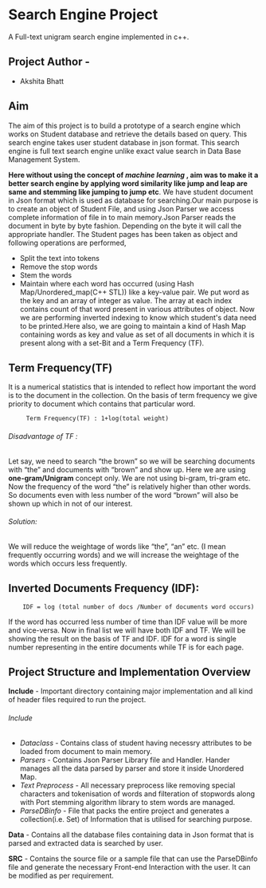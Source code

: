 # Search Engine Project
A Full-text unigram search engine implemented in c++.
## Project Author - 
- Akshita Bhatt
## Aim
The aim of this project is to build a prototype of a search engine which works on Student database and retrieve the details based on query. This search engine takes user student database in json format.
This search engine is full text search engine unlike exact value search in Data Base Management System.

**Here without using the concept of _machine learning_ , aim was to make it a better search engine by applying word similarity like jump and leap are same and stemming like jumping to jump etc**.
We have student document in Json format which is used as database for searching.Our main purpose is to create an object of Student File, and using Json Parser we access complete information of file in to main memory.Json Parser reads the document in byte by byte fashion. Depending on the byte it will call the appropriate handler.
The Student pages has been taken as object and following operations are performed,
- Split the text into tokens
- Remove the stop words
- Stem the words
- Maintain where each word has occurred (using Hash Map/Unordered_map(C++ STL)) like a key-value pair.
We put word as the key and an array of integer as value. The array at each index contains count of that word present in various attributes of object.
Now we are performing inverted indexing to know which student's data need to be printed.Here also, we are going to maintain a kind of Hash Map containing words as key and value as set of all documents in which it is present along with a set-Bit and a Term Frequency (TF).
## Term Frequency(TF)
It is a numerical statistics that is intended to reflect how important the word is to the document in the collection. 
On the basis of term frequency we give priority to document which contains that particular word.

         Term Frequency(TF) : 1+log(total weight)


###### Disadvantage of TF :
Let say, we need to search “the brown” so we will be searching documents with “the” and documents with “brown” and show up. Here we are using **one-gram/Unigram** concept only. We are not using bi-gram, tri-gram etc. Now the frequency of the word “the” is relatively higher than other words. So documents even with less number of the word “brown” will also be shown up which in not of our interest.

###### Solution:
We will reduce the weightage of words like “the”, “an” etc. (I mean frequently occurring words) and we will increase the weightage of the words which occurs less frequently.

## Inverted Documents Frequency (IDF): 

        IDF = log (total number of docs /Number of documents word occurs)

If the word has occurred less number of time than IDF value will be more and vice-versa. Now in final list we will have both IDF and TF. We will be showing the result on the basis of TF and IDF. IDF for a word is single number representing in the entire documents while TF is for each page.
## Project Structure and Implementation Overview
**Include**  - Important directory containing major implementation and all kind of header files required to run the project.
###### Include
- *Dataclass* - Contains class of student having necessry attributes to be loaded from document to main memory.
- *Parsers* - Contains Json Parser Library file and Handler. Hander manages all the data parsed by parser and store it inside Unordered Map.
- *Text Preprocess* - All necessary preprocess like removing special characters and tokenisation of words and filteration of stopwords along with Port stemming algorithm library to stem words are managed.
- *ParseDBinfo* - File that packs the entire project and generates a collection(i.e. Set) of Information that is utilised for searching purpose.

**Data** - 
Contains all the database files containing data in Json format that is parsed and extracted data is searched by user.

**SRC** -
Contains the source file or a sample file that can use the ParseDBinfo file and generate the necessary Front-end Interaction with the user. It can be modified as per requirement.
